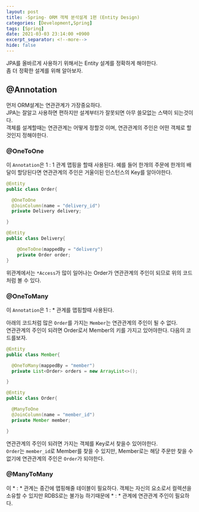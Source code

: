 ```yaml
---
layout: post
title: -Spring- ORM 객체 분석설계 1편 (Entity Design)
categories: [Development,Spring]
tags: [Spring]
date: 2021-03-03 23:14:00 +0900
excerpt_separator: <!--more-->
hide: false
---
```

 JPA를 올바르게 사용하기 위해서는 Entity 설계를 정확하게 해야한다.  
 좀 더 정확한 설계를 위해 알아보자.
<!--more-->

## @Annotation  
먼저 ORM설계는 연관관계가 가장중요하다.  
JPA는 잘알고 사용하면 편하지만 설계부터가 잘못되면 아무 쓸모없는 스택이 되는것이다.  
객체를 설계할때는 연관관계는 어떻게 정할것 이며, 연관관계의 주인은 어떤 객체로 할 것인지 정해야한다.  

### @OneToOne  

이 `Annotation`은 1 : 1 관계 맵핑을 할때 사용된다. 예를 들어 한개의 주문에 한개의 배달이 할당된다면 연관관계의 주인은 거울이된 인스턴스의 Key를 알아야한다.  
```java
@Entity
public class Order{

  @OneToOne
  @JoinColumn(name = "delivery_id")
  private Delivery delivery;

}

@Entity
public class Delivery{

    @OneToOne(mappedBy = "delivery")
    private Order order;
}
```  

위관계에서는 `*Access`가 많이 일어나는 Order가 연관관계의 주인이 되므로 위의 코드처럼 볼 수 있다.  

### @OneToMany
이 `Annotation`은 1 : * 관계를 맵핑할때 사용된다.  

아래의 코드처럼 많은 `Order`를 가지는 `Member`는 연관관계의 주인이 될 수 없다.  
연관관계의 주인이 되려면 Order로서 Member의 키를 가지고 있어야한다. 다음의 코드를보자.  

```java
@Entity
public class Member{

  @OneToMany(mappedBy = "member")
  private List<Order> orders = new ArrayList<>();

}

@Entity
public class Order{

  @ManyToOne
  @JoinColumn(name = "member_id")
  private Member member;

}

```  
연관관계의 주인이 되려면 가지는 객체를 Key로서 찾을수 있어야한다.  
`Order`는 `member_id`로 Member를 찾을 수 있지만, Member로는 해당 주문만 찾을 수 없기에 연관관계의 주인은 `Order`가 되야한다.  

### @ManyToMany  

이 * : * 관계는 중간에 맵핑해줄 테이블이 필요하다. 객체는 자신의 요소로서 컬렉션을 소유할 수 있지만 RDBS로는 불가능 하기때문에 * : * 관계에 연관관계 주인이 필요하다.
